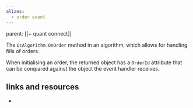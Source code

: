 ```yaml
---
aliaes:
  - order event
---
```


parent: [[+ quant connect]]

The `QcAlgorithm.OnOrder` method in an algorithm, which allows for handling
fills of orders.

When initialising an order, the returned object has a `OrderId` attribute that
can be compared against the object the event handler receives.

## links and resources

-

